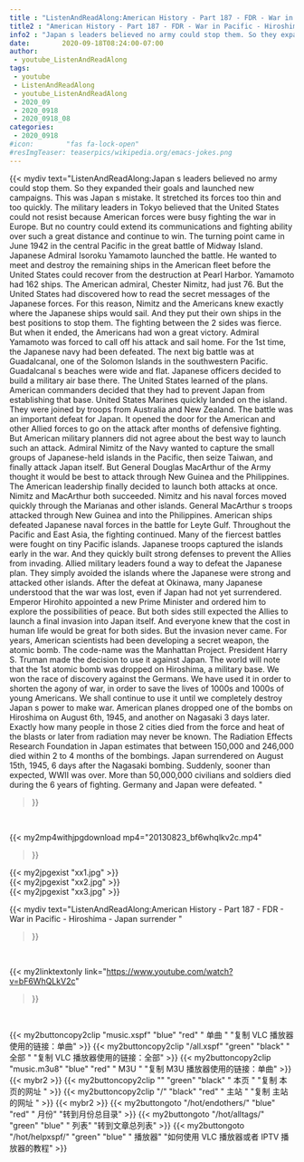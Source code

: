 ```yaml
---
title : "ListenAndReadAlong:American History - Part 187 - FDR - War in Pacific - Hiroshima - Japan surrender "
title2 : "American History - Part 187 - FDR - War in Pacific - Hiroshima - Japan surrender "
info2 : "Japan s leaders believed no army could stop them. So they expanded their goals and launched new campaigns. This was Japan s mistake. It stretched its forces too thin and too quickly. The military leaders in Tokyo believed that the United States could not resist because American forces were busy fighting the war in Europe. But no country could extend its communications and fighting ability over such a great distance and continue to win. The turning point came in June 1942 in the central Pacific in the great battle of Midway Island. Japanese Admiral Isoroku Yamamoto launched the battle. He wanted to meet and destroy the remaining ships in the American fleet before the United States could recover from the destruction at Pearl Harbor. Yamamoto had 162 ships. The American admiral, Chester Nimitz, had just 76. But the United States had discovered how to read the secret messages of the Japanese forces. For this reason, Nimitz and the Americans knew exactly where the Japanese ships would sail. And they put their own ships in the best positions to stop them. The fighting between the 2 sides was fierce. But when it ended, the Americans had won a great victory. Admiral Yamamoto was forced to call off his attack and sail home. For the 1st time, the Japanese navy had been defeated. The next big battle was at Guadalcanal, one of the Solomon Islands in the southwestern Pacific. Guadalcanal s beaches were wide and flat. Japanese officers decided to build a military air base there. The United States learned of the plans. American commanders decided that they had to prevent Japan from establishing that base. United States Marines quickly landed on the island. They were joined by troops from Australia and New Zealand.  The battle was an important defeat for Japan. It opened the door for the American and other Allied forces to go on the attack after months of defensive fighting. But American military planners did not agree about the best way to launch such an attack. Admiral Nimitz of the Navy wanted to capture the small groups of Japanese-held islands in the Pacific, then seize Taiwan, and finally attack Japan itself. But General Douglas MacArthur of the Army thought it would be best to attack through New Guinea and the Philippines. The American leadership finally decided to launch both attacks at once. Nimitz and MacArthur both succeeded. Nimitz and his naval forces moved quickly through the Marianas and other islands. General MacArthur s troops attacked through New Guinea and into the Philippines. American ships defeated Japanese naval forces in the battle for Leyte Gulf. Throughout the Pacific and East Asia, the fighting continued. Many of the fiercest battles were fought on tiny Pacific islands. Japanese troops captured the islands early in the war. And they quickly built strong defenses to prevent the Allies from invading. Allied military leaders found a way to defeat the Japanese plan. They simply avoided the islands where the Japanese were strong and attacked other islands. After the defeat at Okinawa, many Japanese understood that the war was lost, even if Japan had not yet surrendered. Emperor Hirohito appointed a new Prime Minister and ordered him to explore the possibilities of peace. But both sides still expected the Allies to launch a final invasion into Japan itself. And everyone knew that the cost in human life would be great for both sides. But the invasion never came. For years, American scientists had been developing a secret weapon, the atomic bomb. The code-name was the Manhattan Project. President Harry S. Truman made the decision to use it against Japan.  The world will note that the 1st atomic bomb was dropped on Hiroshima, a military base. We won the race of discovery against the Germans. We have used it in order to shorten the agony of war, in order to save the lives of 1000s and 1000s of young Americans. We shall continue to use it until we completely destroy Japan s power to make war.  American planes dropped one of the bombs on Hiroshima on August 6th, 1945, and another on Nagasaki 3 days later. Exactly how many people in those 2 cities died from the force and heat of the blasts or later from radiation may never be known. The Radiation Effects Research Foundation in Japan estimates that between 150,000 and 246,000 died within 2 to 4 months of the bombings. Japan surrendered on August 15th, 1945, 6 days after the Nagasaki bombing. Suddenly, sooner than expected, WWII was over. More than 50,000,000 civilians and soldiers died during the 6 years of fighting. Germany and Japan were defeated. "
date:        2020-09-18T08:24:00-07:00
author:
 - youtube_ListenAndReadAlong
tags:
 - youtube
 - ListenAndReadAlong
 - youtube_ListenAndReadAlong
 - 2020_09
 - 2020_0918
 - 2020_0918_08
categories:
 - 2020_0918
#icon:        "fas fa-lock-open"
#resImgTeaser: teaserpics/wikipedia.org/emacs-jokes.png
---
```


{{< mydiv text="ListenAndReadAlong:Japan s leaders believed no army could stop them. So they expanded their goals and launched new campaigns. This was Japan s mistake. It stretched its forces too thin and too quickly. The military leaders in Tokyo believed that the United States could not resist because American forces were busy fighting the war in Europe. But no country could extend its communications and fighting ability over such a great distance and continue to win. The turning point came in June 1942 in the central Pacific in the great battle of Midway Island. Japanese Admiral Isoroku Yamamoto launched the battle. He wanted to meet and destroy the remaining ships in the American fleet before the United States could recover from the destruction at Pearl Harbor. Yamamoto had 162 ships. The American admiral, Chester Nimitz, had just 76. But the United States had discovered how to read the secret messages of the Japanese forces. For this reason, Nimitz and the Americans knew exactly where the Japanese ships would sail. And they put their own ships in the best positions to stop them. The fighting between the 2 sides was fierce. But when it ended, the Americans had won a great victory. Admiral Yamamoto was forced to call off his attack and sail home. For the 1st time, the Japanese navy had been defeated. The next big battle was at Guadalcanal, one of the Solomon Islands in the southwestern Pacific. Guadalcanal s beaches were wide and flat. Japanese officers decided to build a military air base there. The United States learned of the plans. American commanders decided that they had to prevent Japan from establishing that base. United States Marines quickly landed on the island. They were joined by troops from Australia and New Zealand.  The battle was an important defeat for Japan. It opened the door for the American and other Allied forces to go on the attack after months of defensive fighting. But American military planners did not agree about the best way to launch such an attack. Admiral Nimitz of the Navy wanted to capture the small groups of Japanese-held islands in the Pacific, then seize Taiwan, and finally attack Japan itself. But General Douglas MacArthur of the Army thought it would be best to attack through New Guinea and the Philippines. The American leadership finally decided to launch both attacks at once. Nimitz and MacArthur both succeeded. Nimitz and his naval forces moved quickly through the Marianas and other islands. General MacArthur s troops attacked through New Guinea and into the Philippines. American ships defeated Japanese naval forces in the battle for Leyte Gulf. Throughout the Pacific and East Asia, the fighting continued. Many of the fiercest battles were fought on tiny Pacific islands. Japanese troops captured the islands early in the war. And they quickly built strong defenses to prevent the Allies from invading. Allied military leaders found a way to defeat the Japanese plan. They simply avoided the islands where the Japanese were strong and attacked other islands. After the defeat at Okinawa, many Japanese understood that the war was lost, even if Japan had not yet surrendered. Emperor Hirohito appointed a new Prime Minister and ordered him to explore the possibilities of peace. But both sides still expected the Allies to launch a final invasion into Japan itself. And everyone knew that the cost in human life would be great for both sides. But the invasion never came. For years, American scientists had been developing a secret weapon, the atomic bomb. The code-name was the Manhattan Project. President Harry S. Truman made the decision to use it against Japan.  The world will note that the 1st atomic bomb was dropped on Hiroshima, a military base. We won the race of discovery against the Germans. We have used it in order to shorten the agony of war, in order to save the lives of 1000s and 1000s of young Americans. We shall continue to use it until we completely destroy Japan s power to make war.  American planes dropped one of the bombs on Hiroshima on August 6th, 1945, and another on Nagasaki 3 days later. Exactly how many people in those 2 cities died from the force and heat of the blasts or later from radiation may never be known. The Radiation Effects Research Foundation in Japan estimates that between 150,000 and 246,000 died within 2 to 4 months of the bombings. Japan surrendered on August 15th, 1945, 6 days after the Nagasaki bombing. Suddenly, sooner than expected, WWII was over. More than 50,000,000 civilians and soldiers died during the 6 years of fighting. Germany and Japan were defeated. "
>}}
<br>


{{< my2mp4withjpgdownload mp4="20130823_bf6whqlkv2c.mp4"
>}}

{{< my2jpgexist "xx1.jpg" >}}<br>
{{< my2jpgexist "xx2.jpg" >}}<br>
{{< my2jpgexist "xx3.jpg" >}}<br>



{{< mydiv text="ListenAndReadAlong:American History - Part 187 - FDR - War in Pacific - Hiroshima - Japan surrender "
>}}
<br>

{{< my2linktextonly link="https://www.youtube.com/watch?v=bF6WhQLkV2c"
>}}


<br>

{{< my2buttoncopy2clip "music.xspf"        "blue"   "red"    " 单曲 "  "复制 VLC 播放器使用的链接：单曲" >}} {{< my2buttoncopy2clip "/all.xspf"         "green"  "black"  " 全部 "  "复制 VLC 播放器使用的链接：全部" >}} {{< my2buttoncopy2clip "music.m3u8"        "blue"   "red"    " M3U  "    "复制 M3U 播放器使用的链接：单曲" >}} {{< mybr2 >}} {{< my2buttoncopy2clip ""                  "green"  "black"  " 本页 "    "复制 本页的网址 " >}} {{< my2buttoncopy2clip "/"                 "black"  "red"    " 主站 "    "复制 主站的网址 " >}} {{< mybr2 >}} {{< my2buttongoto      "/hot/endothers/"   "blue"   "red"    " 月份"   "转到月份总目录" >}} {{< my2buttongoto      "/hot/alltags/"     "green"  "blue"   " 列表"   "转到文章总列表" >}} {{< my2buttongoto      "/hot/helpxspf/"    "green"  "blue"   " 播放器" "如何使用 VLC 播放器或者 IPTV 播放器的教程" >}} 
